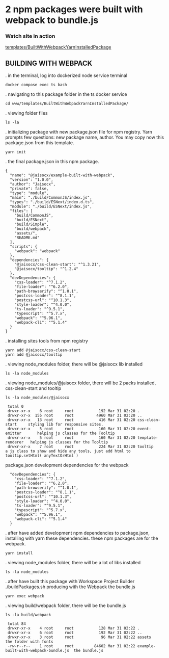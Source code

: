 # 2 npm packages were built with webpack to bundle.js

### Watch site in action

[templates/BuiltWithWebpackYarnInstalledPackage](https://workspace.brightday.email/templates/BuiltWithWebpackYarnInstalledPackage/BuiltWithWebpackYarnInstalledPackage.html)


## BUILDING WITH WEBPACK 


. in the terminal, log into dockerized node service terminal
```
docker compose exec ts bash
```


. navigating to this package folder in the ts docker service
```
cd www/templates/BuiltWithWebpackYarnInstalledPackage/
```


. viewing folder files
```
ls -la
```


. initializing package with new package.json file for npm registry. Yarn prompts few questions: new package name, author. You may copy now this package.json from this template.
```
yarn init
```


. the final package.json in this npm package.
```
{
  "name": "@jaisocx/example-built-with-webpack",
  "version": "1.0.0",
  "author": "Jaisocx",
  "private": false,
  "type": "module",
  "main": "./build/CommonJS/index.js",
  "types": "./build/ESNext/index.d.ts",
  "module": "./build/ESNext/index.js",
  "files": [
    "build/CommonJS",
    "build/ESNext",
    "build/Simple",
    "build/webpack",
    "assets/",
    "README.md"
  ],
  "scripts": {
    "webpack": "webpack"
  },
  "dependencies": {
    "@jaisocx/css-clean-start": "^1.3.21",
    "@jaisocx/tooltip": "^1.2.4"
  },
  "devDependencies": {
    "css-loader": "^7.1.2",
    "file-loader": "^6.2.0",
    "path-browserify": "^1.0.1",
    "postcss-loader": "^8.1.1",
    "postcss-url": "^10.1.3",
    "style-loader": "^4.0.0",
    "ts-loader": "^9.5.1",
    "typescript": "^5.7.x",
    "webpack": "^5.96.1",
    "webpack-cli": "^5.1.4"
  }
}
```



. installing sites tools from npm registry
```
yarn add @jaisocx/css-clean-start
yarn add @jaisocx/tooltip
```



. viewing node_modules folder, there will be @jaisocx lib installed
```
ls -la node_modules
```



. viewing node_modules/@jaisocx folder, there will be 2 packs installed, css-clean-start and tooltip
```
ls -la node_modules/@jaisocx
```

```
 total 0
 drwxr-xr-x    6 root     root           192 Mar 31 02:20 .
 drwxr-xr-x  155 root     root          4960 Mar 31 02:20 ..
 drwxr-xr-x   13 root     root           416 Mar 31 02:20 css-clean-start     styling lib for responsive sites.
 drwxr-xr-x    5 root     root           160 Mar 31 02:20 event-emitter       helping js classes for the Tooltip
 drwxr-xr-x    5 root     root           160 Mar 31 02:20 template-renderer   helping js classes for the Tooltip
 drwxr-xr-x    7 root     root           224 Mar 31 02:20 tooltip             a js class to show and hide any tools, just add html to tooltip.setHtml( anyTextOrHtml )
```



package.json development dependencies for the webpack
```
  "devDependencies": {
    "css-loader": "^7.1.2",
    "file-loader": "^6.2.0",
    "path-browserify": "^1.0.1",
    "postcss-loader": "^8.1.1",
    "postcss-url": "^10.1.3",
    "style-loader": "^4.0.0",
    "ts-loader": "^9.5.1",
    "typescript": "^5.7.x",
    "webpack": "^5.96.1",
    "webpack-cli": "^5.1.4"
  }
```

. after have added development npm dependencies to package.json, installing with yarn these dependencies.
 these npm packages are for the webpack.
```
yarn install
```



. viewing node_modules folder, there will be a lot of libs installed
```
ls -la node_modules
```



. after have built this package with Workspace Project Builder ./buildPackages.sh
 producing with the Webpack the bundle.js
```
yarn exec webpack
```


. viewing build/webpack folder, there will be the bundle.js
```
ls -la build/webpack
```

```
 total 84
 drwxr-xr-x    4 root     root           128 Mar 31 02:22 .
 drwxr-xr-x    6 root     root           192 Mar 31 02:22 ..
 drwxr-xr-x    3 root     root            96 Mar 31 02:22 assets                                the folder with fonts
 -rw-r--r--    1 root     root         84602 Mar 31 02:22 example-built-with-webpack-bundle.js  the bundle.js
```


